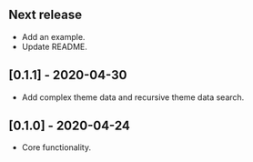## Next release

* Add an example.
* Update README.

## [0.1.1] - 2020-04-30

* Add complex theme data and recursive theme data search.

## [0.1.0] - 2020-04-24

* Core functionality.
